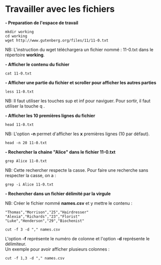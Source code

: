 # Travailler avec les fichiers

**- Preparation de l'espace de travail**

```
mkdir working
cd working
wget http://www.gutenberg.org/files/11/11-0.txt
```

NB: L'instruction du wget téléchargera un fichier nommé : 11-0.txt dans le répertoire **working**.

**- Afficher le contenu du fichier**

```
cat 11-0.txt
```

**- Afficher une partie du fichier et scroller pour afficher les autres parties**

```
less 11-0.txt
```

NB: Il faut utiliser les touches sup et inf pour naviguer. Pour sortir, il faut utiliser la touche q .

**- Afficher les 10 premières lignes du fichier**

```
head 11-0.txt
```

NB: L'option **-n** permet d'afficher les **x** premières lignes (10 par défaut).

```
head -n 20 11-0.txt
```

**- Rechercher la chaine "Alice" dans le fichier 11-0.txt**

```
grep Alice 11-0.txt
```

NB: Cette rechercher respecte la casse. Pour faire une recherche sans respecter la casse, on a :
```
grep -i Alice 11-0.txt
```

**- Rechercher dans un fichier délimité par la virgule**

NB: Créer le fichier nommé **names.csv** et y mettre le contenu :

```
"Thomas","Morrison","25","Hairdresser"
"Alexia","Richards","23","Florist"
"Luke","Henderson","29","Biochenist"
```

```
cut -f 3 -d "," names.csv
```

L'option **-f** représente le numéro de colonne et l'option **-d** représente le délimiteur. <br>
Un exemple pour avoir afficher plusieurs colonnes :

```
cut -f 1,3 -d "," names.csv
```
